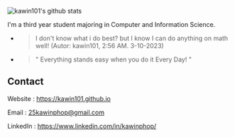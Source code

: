 ![kawin101's github stats](https://github-readme-stats.vercel.app/api?username=kawin101&show_icons=true)

I'm a third year student majoring in Computer and Information Science. 
* > I don't know what i do best? but I know I can do anything on math well! (Autor: kawin101, 2:56 AM. 3-10-2023)
* > " Everything stands easy when you do it Every Day! "
## Contact

Website : https://kawin101.github.io

Email : 25kawinphop@gmail.com

LinkedIn : https://www.linkedin.com/in/kawinphop/
